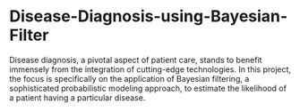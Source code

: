 # Disease-Diagnosis-using-Bayesian-Filter
Disease diagnosis, a pivotal aspect of patient care, stands to benefit immensely from the integration of cutting-edge technologies. In this project, the focus is specifically on the application of Bayesian filtering, a sophisticated probabilistic modeling approach, to estimate the likelihood of a patient having a particular disease.
